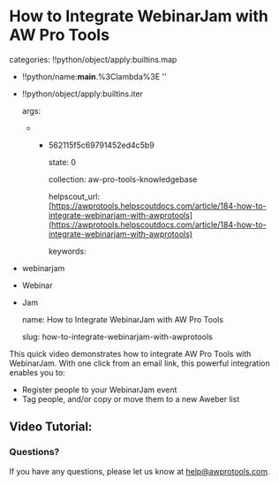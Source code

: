# How to Integrate WebinarJam with AW Pro Tools

categories: !!python/object/apply:builtins.map

* !!python/name:**main**.%3Clambda%3E ''
* !!python/object/apply:builtins.iter

  args:

  * * 562115f5c69791452ed4c5b9

      state: 0

      collection: aw-pro-tools-knowledgebase

      helpscout\_url: [https://awprotools.helpscoutdocs.com/article/184-how-to-integrate-webinarjam-with-awprotools](https://awprotools.helpscoutdocs.com/article/184-how-to-integrate-webinarjam-with-awprotools)

      keywords:

* webinarjam
* Webinar
* Jam

  name: How to Integrate WebinarJam with AW Pro Tools

  slug: how-to-integrate-webinarjam-with-awprotools

This quick video demonstrates how to integrate AW Pro Tools with WebinarJam. With one click from an email link, this powerful integration enables you to:

* Register people to your WebinarJam event
* Tag people, and/or copy or move them to a new Aweber list

## Video Tutorial:

### Questions?

If you have any questions, please let us know at [help@awprotools.com](mailto:mailto:help@awprotools.com).

